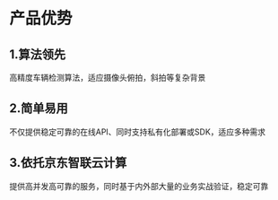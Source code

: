 # 产品优势

## 1.算法领先
高精度车辆检测算法，适应摄像头俯拍，斜拍等复杂背景

## 2.简单易用
不仅提供稳定可靠的在线API、同时支持私有化部署或SDK，适应多种需求

## 3.依托京东智联云计算
提供高并发高可靠的服务，同时基于内外部大量的业务实战验证，稳定可靠
